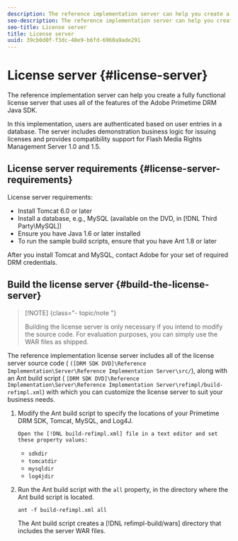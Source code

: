```yaml
---
description: The reference implementation server can help you create a fully functional license server that uses all of the features of the Adobe Primetime DRM Java SDK.
seo-description: The reference implementation server can help you create a fully functional license server that uses all of the features of the Adobe Primetime DRM Java SDK.
seo-title: License server
title: License server
uuid: 39cb0d0f-f3dc-48e9-b6fd-6960a9ade291
---
```


# License server {#license-server}

The reference implementation server can help you create a fully functional license server that uses all of the features of the Adobe Primetime DRM Java SDK.

In this implementation, users are authenticated based on user entries in a database. The server includes demonstration business logic for issuing licenses and provides compatibility support for Flash Media Rights Management Server 1.0 and 1.5.

## License server requirements {#license-server-requirements}

License server requirements:

* Install Tomcat 6.0 or later 
* Install a database, e.g., MySQL (available on the DVD, in [!DNL Third Party\MySQL])
* Ensure you have Java 1.6 or later installed
* To run the sample build scripts, ensure that you have Ant 1.8 or later

After you install Tomcat and MySQL, contact Adobe for your set of required DRM credentials.

## Build the license server {#build-the-license-server}

>[!NOTE] {class="- topic/note "}
>
>Building the license server is only necessary if you intend to modify the source code. For evaluation purposes, you can simply use the WAR files as shipped.

The reference implementation license server includes all of the license server source code ( `([DRM SDK DVD]\Reference Implementation\Server\Reference Implementation Server\src/`), along with an Ant build script ( `[DRM SDK DVD]\Reference Implementation\Server\Reference Implementation Server\refimpl/build-refimpl.xml`) with which you can customize the license server to suit your business needs. 

1. Modify the Ant build script to specify the locations of your Primetime DRM SDK, Tomcat, MySQL, and Log4J.

       Open the [!DNL build-refimpl.xml] file in a text editor and set these property values:

    * `sdkdir` 
    * `tomcatdir` 
    * `mysqldir` 
    * `log4jdir`

1. Run the Ant build script with the `all` property, in the directory where the Ant build script is located.

   ```
   ant -f build-refimpl.xml all
   ```

   The Ant build script creates a [!DNL refimpl-build/wars] directory that includes the server WAR files.